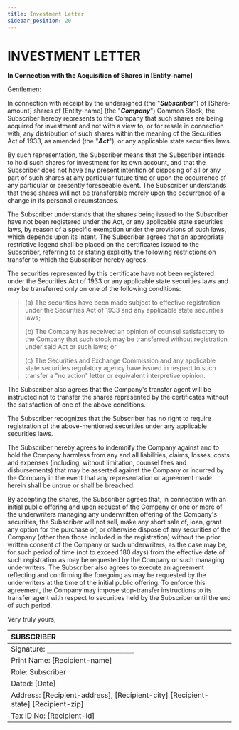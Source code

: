 ```yaml
---
title: Investment Letter
sidebar_position: 20
---
```


# INVESTMENT LETTER

**In Connection with the Acquisition of Shares in [Entity-name]**

Gentlemen:

In connection with receipt by the undersigned (the "**_Subscriber_**") of [Share-amount] shares of [Entity-name] (the "**_Company_**") Common Stock, the Subscriber hereby represents to the Company that such shares are being acquired for investment and not with a view to, or for resale in connection with, any distribution of such shares within the meaning of the Securities Act of 1933, as amended (the "**_Act_**"), or any applicable state securities laws.

By such representation, the Subscriber means that the Subscriber intends to hold such shares for investment for its own account, and that the Subscriber does not have any present intention of disposing of all or any part of such shares at any particular future time or upon the occurrence of any particular or presently foreseeable event. The Subscriber understands that these shares will not be transferable merely upon the occurrence of a change in its personal circumstances.

The Subscriber understands that the shares being issued to the Subscriber have not been registered under the Act, or any applicable state securities laws, by reason of a specific exemption under the provisions of such laws, which depends upon its intent. The Subscriber agrees that an appropriate restrictive legend shall be placed on the certificates issued to the Subscriber, referring to or stating explicitly the following restrictions on transfer to which the Subscriber hereby agrees:

The securities represented by this certificate have not been registered under the Securities Act of 1933 or any applicable state securities laws and may be transferred only on one of the following conditions:

> (a) The securities have been made subject to effective registration under the Securities Act of 1933 and any applicable state securities laws;
>
> (b) The Company has received an opinion of counsel satisfactory to the Company that such stock may be transferred without registration under said Act or such laws; or
>
> (c) The Securities and Exchange Commission and any applicable state securities regulatory agency have issued in respect to such transfer a "no action" letter or equivalent interpretive opinion.

The Subscriber also agrees that the Company's transfer agent will be instructed not to transfer the shares represented by the certificates without the satisfaction of one of the above conditions.

The Subscriber recognizes that the Subscriber has no right to require registration of the above-mentioned securities under any applicable securities laws.

The Subscriber hereby agrees to indemnify the Company against and to hold the Company harmless from any and all liabilities, claims, losses, costs and expenses (including, without limitation, counsel fees and disbursements) that may be asserted against the Company or incurred by the Company in the event that any representation or agreement made herein shall be untrue or shall be breached.

By accepting the shares, the Subscriber agrees that, in connection with an initial public offering and upon request of the Company or one or more of the underwriters managing any underwritten offering of the Company's securities, the Subscriber will not sell, make any short sale of, loan, grant any option for the purchase of, or otherwise dispose of any securities of the Company (other than those included in the registration) without the prior written consent of the Company or such underwriters, as the case may be, for such period of time (not to exceed 180 days) from the effective date of such registration as may be requested by the Company or such managing underwriters. The Subscriber also agrees to execute an agreement reflecting and confirming the foregoing as may be requested by the underwriters at the time of the initial public offering. To enforce this agreement, the Company may impose stop-transfer instructions to its transfer agent with respect to securities held by the Subscriber until the end of such period.

Very truly yours,

| **SUBSCRIBER**                                                                   |
| :------------------------------------------------------------------------------- |
| Signature: `________________________`                                            |
| Print Name: [Recipient-name]                                                     |
| Role: Subscriber                                                                 |
| Dated: [Date]                                                                    |
| Address: [Recipient-address], [Recipient-city] [Recipient-state] [Recipient-zip] |
| Tax ID No: [Recipient-id]                                                        |
